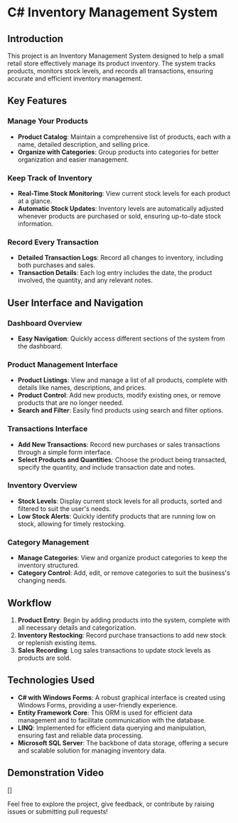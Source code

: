 # C# Inventory Management System

## Introduction

This project is an Inventory Management System designed to help a small retail store effectively manage its product inventory. The system tracks products, monitors stock levels, and records all transactions, ensuring accurate and efficient inventory management.


## Key Features

### Manage Your Products
- **Product Catalog**: Maintain a comprehensive list of products, each with a name, detailed description, and selling price.
- **Organize with Categories**: Group products into categories for better organization and easier management.

### Keep Track of Inventory
- **Real-Time Stock Monitoring**: View current stock levels for each product at a glance.
- **Automatic Stock Updates**: Inventory levels are automatically adjusted whenever products are purchased or sold, ensuring up-to-date stock information.

### Record Every Transaction
- **Detailed Transaction Logs**: Record all changes to inventory, including both purchases and sales.
- **Transaction Details**: Each log entry includes the date, the product involved, the quantity, and any relevant notes.

## User Interface and Navigation

### Dashboard Overview
- **Easy Navigation**: Quickly access different sections of the system from the dashboard.

### Product Management Interface
- **Product Listings**: View and manage a list of all products, complete with details like names, descriptions, and prices.
- **Product Control**: Add new products, modify existing ones, or remove products that are no longer needed.
- **Search and Filter**: Easily find products using search and filter options.

### Transactions Interface
- **Add New Transactions**: Record new purchases or sales transactions through a simple form interface.
- **Select Products and Quantities**: Choose the product being transacted, specify the quantity, and include transaction date and notes.

### Inventory Overview
- **Stock Levels**: Display current stock levels for all products, sorted and filtered to suit the user's needs.
- **Low Stock Alerts**: Quickly identify products that are running low on stock, allowing for timely restocking.

### Category Management
- **Manage Categories**: View and organize product categories to keep the inventory structured.
- **Category Control**: Add, edit, or remove categories to suit the business's changing needs.

## Workflow

1. **Product Entry**: Begin by adding products into the system, complete with all necessary details and categorization.
2. **Inventory Restocking**: Record purchase transactions to add new stock or replenish existing items.
3. **Sales Recording**: Log sales transactions to update stock levels as products are sold.

## Technologies Used

- **C# with Windows Forms**: A robust graphical interface is created using Windows Forms, providing a user-friendly experience.
- **Entity Framework Core**: This ORM is used for efficient data management and to facilitate communication with the database.
- **LINQ**: Implemented for efficient data querying and manipulation, ensuring fast and reliable data processing.
- **Microsoft SQL Server**: The backbone of data storage, offering a secure and scalable solution for managing inventory data.

## Demonstration Video

[]



Feel free to explore the project, give feedback, or contribute by raising issues or submitting pull requests!
